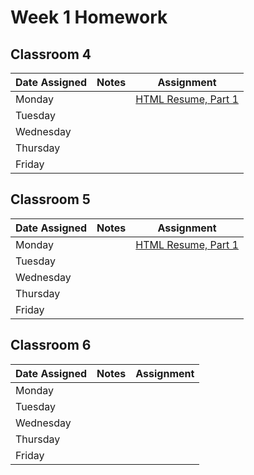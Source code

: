 # Week 1 Homework

## Classroom 4

| Date Assigned | Notes                          | Assignment |
|---------------|--------------------------------|------------|
| Monday        |                                |[HTML Resume, Part 1](https://github.com/ga-dc/html_resume)|
| Tuesday       |                                |   |
| Wednesday     |                                |   |
| Thursday      |                                |   |
| Friday        |                                |   |

## Classroom 5

| Date Assigned | Notes                          | Assignment |
|---------------|--------------------------------|------------|
| Monday        |                                |[HTML Resume, Part 1](https://github.com/ga-dc/html_resume)|
| Tuesday       |                                |   |
| Wednesday     |                                |   |
| Thursday      |                                |   |
| Friday        |                                |   |

## Classroom 6

| Date Assigned | Notes                          | Assignment |
|---------------|--------------------------------|------------|
| Monday        |                                |   |
| Tuesday       |                                |   |
| Wednesday     |                                |   |
| Thursday      |                                |   |
| Friday        |                                |   |
